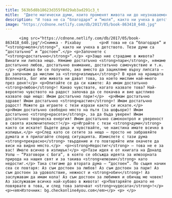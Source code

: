 ```yaml
---
title: 563b5d8b18623d355f8d29ab3ad291c3_t
mitle:  "Двете магически думи, които променят живота ни до неузнаваемост"
description: "И това не са “благодаря” и “моля“, както ни учеха в детството. Тези думи са “достатъчно” и “достоен”. Започнете с “достатъчно“. Защо ние страдаме в живота? Винаги ни липсва нещо. Нямаме достатъчно пари, нямаме достатъчно любов, достатъчно внимание, достатъчно самочувствие и т.н. Какво би се получило, ако вместо да зацикляме върху липсата – да започнем …"
image: "https://cdnone.netlify.com/db/2017/05/book-863418_640.jpg"
---
```


          <img src="https://cdnone.netlify.com/db/2017/05/book-863418_640.jpg"/>Снимка - Pixabay        <p>И това не са “благодаря” и “<strong>моля</strong>“, както ни учеха в детството. Тези думи са “достатъчно” и “достоен”.</p> <p>Започнете с “<strong>достатъчно</strong>“.</p> <p>Защо ние страдаме в живота? Винаги ни липсва нещо. Нямаме достатъчно <strong>пари</strong>, нямаме достатъчно любов, достатъчно внимание, достатъчно самочувствие и т.н.</p> <p>Какво би се получило, ако вместо да зацикляме върху липсата – да започнем да мислим за <strong>излишък</strong>? В края на краищата Вселената, Бог или живота ни дават това, за което мислим най-много през деня!</p> <p>Опитайте се да си кажете: Аз имам достатъчно <strong>любов</strong>! Какво чувствате, когато казвате това? Най-вероятно чувството на радост започва да се покачва и вие щастливо казвате още нещо: Имам достатъчно пари!</p>  <p>Имам достатъчно здраве! Имам достатъчно <strong>щастие</strong>! Имам достатъчно радост! Можете да играете с тези изрази както си искате.</p>     <p>Имам достатъчно свободно място на пътя (за шофьори)! Имам достатъчно <strong>красота</strong>, за да бъда уверен! Имам достатъчно творческа енергия! Имам достатъчно самоконтрол и увереност в своята изключителност!</p> <p>Играйте с тези <strong>думи</strong> както си искате! Бъдете деца и чувствайте, че наистина имате всичко в излишък.</p> <p>След като се сетите за нещо – просто не забравяйте думата и я прилагайте според ситуацията. Измислете с тази дума <strong>прекрасно</strong> твърдение и го повтаряйте или окачете да виси на видно място.</p>  <p><strong>Недостиг</strong> – това не е за вас! Имате всичко в излишък!</p> <p>Тази идея е от книгата на Доналд Уолш – “Разговори с Бога”, в която се обсъжда идеята за илюзорната природа на нашия свят и за такива <strong>илюзии</strong> като недостиг.</p> Така стигаме до втората дума – “достоен”. По същия начин сеа се повтаря: Аз съм достоен за любов! Аз съм достоен за пари! Аз съм достоен за удоволствие, нежност и <strong>обич</strong>! Аз заслужавам да имам кола! Аз съм достоен за любимия и обичащ ме човек! Аз заслужавам всичко най-хубаво в живота! <p>Повтаряйте докато не повярвате в това, и след това започват <strong>чудесата</strong>!</p>  <p><em>Източник: bg.checkonline4you.com</em></p> <p> </p>        